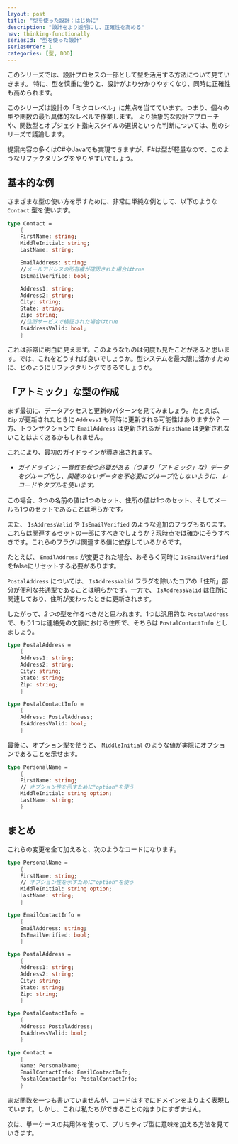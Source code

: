 ```yaml
---
layout: post
title: "型を使った設計：はじめに"
description: "設計をより透明にし、正確性を高める"
nav: thinking-functionally
seriesId: "型を使った設計"
seriesOrder: 1
categories: [型, DDD]
---
```


このシリーズでは、設計プロセスの一部として型を活用する方法について見ていきます。
特に、型を慎重に使うと、設計がより分かりやすくなり、同時に正確性も高められます。

このシリーズは設計の「ミクロレベル」に焦点を当てています。つまり、個々の型や関数の最も具体的なレベルで作業します。
より抽象的な設計アプローチや、関数型とオブジェクト指向スタイルの選択といった判断については、別のシリーズで議論します。

提案内容の多くはC#やJavaでも実現できますが、F#は型が軽量なので、このようなリファクタリングをやりやすいでしょう。

## 基本的な例

さまざまな型の使い方を示すために、非常に単純な例として、以下のような `Contact` 型を使います。

```fsharp
type Contact = 
    {
    FirstName: string;
    MiddleInitial: string;
    LastName: string;

    EmailAddress: string;
    //メールアドレスの所有権が確認された場合はtrue
    IsEmailVerified: bool;

    Address1: string;
    Address2: string;
    City: string;
    State: string;
    Zip: string;
    //住所サービスで検証された場合はtrue
    IsAddressValid: bool; 
    }

```

これは非常に明白に見えます。このようなものは何度も見たことがあると思います。では、これをどうすれば良いでしょうか。型システムを最大限に活かすために、どのようにリファクタリングできるでしょうか。

## 「アトミック」な型の作成

まず最初に、データアクセスと更新のパターンを見てみましょう。たとえば、`Zip` が更新されたときに `Address1` も同時に更新される可能性はありますか？ 一方、トランザクションで `EmailAddress` は更新されるが `FirstName` は更新されないことはよくあるかもしれません。

これにより、最初のガイドラインが導き出されます。

* *ガイドライン：一貫性を保つ必要がある（つまり「アトミック」な）データをグループ化し、関連のないデータを不必要にグループ化しないように、レコードやタプルを使います。*

この場合、3つの名前の値は1つのセット、住所の値は1つのセット、そしてメールも1つのセットであることは明らかです。

また、 `IsAddressValid` や `IsEmailVerified` のような追加のフラグもあります。これらは関連するセットの一部にすべきでしょうか？現時点では確かにそうすべきです。これらのフラグは関連する値に依存しているからです。

たとえば、 `EmailAddress` が変更された場合、おそらく同時に `IsEmailVerified` をfalseにリセットする必要があります。

`PostalAddress` については、 `IsAddressValid` フラグを除いたコアの「住所」部分が便利な共通型であることは明らかです。一方で、 `IsAddressValid` は住所に関連しており、住所が変わったときに更新されます。

したがって、*2つの*型を作るべきだと思われます。1つは汎用的な `PostalAddress` で、もう1つは連絡先の文脈における住所で、そちらは `PostalContactInfo` としましょう。

```fsharp
type PostalAddress = 
    {
    Address1: string;
    Address2: string;
    City: string;
    State: string;
    Zip: string;
    }

type PostalContactInfo = 
    {
    Address: PostalAddress;
    IsAddressValid: bool;
    }
```

最後に、オプション型を使うと、 `MiddleInitial` のような値が実際にオプションであることを示せます。

```fsharp
type PersonalName = 
    {
    FirstName: string;
    // オプション性を示すために"option"を使う
    MiddleInitial: string option;
    LastName: string;
    }
```

## まとめ

これらの変更を全て加えると、次のようなコードになります。

```fsharp
type PersonalName = 
    {
    FirstName: string;
    // オプション性を示すために"option"を使う
    MiddleInitial: string option;
    LastName: string;
    }

type EmailContactInfo = 
    {
    EmailAddress: string;
    IsEmailVerified: bool;
    }

type PostalAddress = 
    {
    Address1: string;
    Address2: string;
    City: string;
    State: string;
    Zip: string;
    }

type PostalContactInfo = 
    {
    Address: PostalAddress;
    IsAddressValid: bool;
    }

type Contact = 
    {
    Name: PersonalName;
    EmailContactInfo: EmailContactInfo;
    PostalContactInfo: PostalContactInfo;
    }

```

まだ関数を一つも書いていませんが、コードはすでにドメインをよりよく表現しています。しかし、これは私たちができることの始まりにすぎません。

次は、単一ケースの共用体を使って、プリミティブ型に意味を加える方法を見ていきます。
